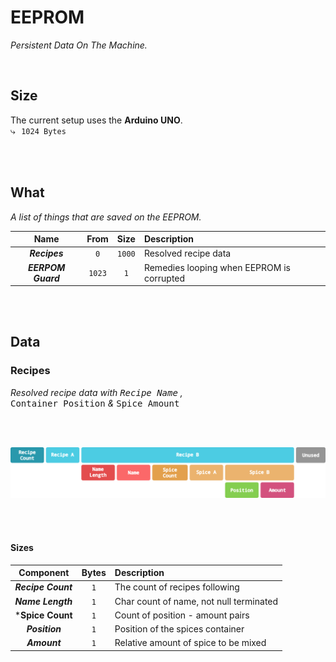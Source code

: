 
# EEPROM

*Persistent Data On The Machine.*

<br>

## Size

The current setup uses the **Arduino UNO**. <br>
⤷  `1024 Bytes`

<br>
<br>

## What

*A list of things that are saved on the EEPROM.*

| Name | From | Size | Description |
|:----:|:----:|:----:|:------------|
| ***Recipes***      | `0`    | `1000` | Resolved recipe data |
| ***EERPOM Guard*** | `1023` | `1`    | Remedies looping when EEPROM is corrupted

<br>
<br>

## Data

### Recipes

*Resolved recipe data with <kbd>Recipe Name</kbd> ,* <br>
<kbd>Container Position</kbd> *&* <kbd>Spice Amount</kbd>

<br>
<br>

<div align = center>

![Recipe Data]

</div>

<br>
<br>

#### Sizes

| Component | Bytes | Description |
|:---------:|:-----:|:------------|
| ***Recipe Count*** | `1` | The count of recipes following
| ***Name Length***  | `1` | Char count of name, not null terminated
| ***Spice Count**   | `1` | Count of position - amount pairs
| ***Position***     | `1` | Position of the spices container
| ***Amount***       | `1` | Relative amount of spice to be mixed









<!--   🌶  🌶  🌶  🌶  🌶  🌶  🌶  🌶  🌶  🌶  🌶  🌶  🌶  🌶  🌶  🌶  🌶   -->

[Recipe Data]: ../Resources/Firmware/Recipe%20Data.svg
